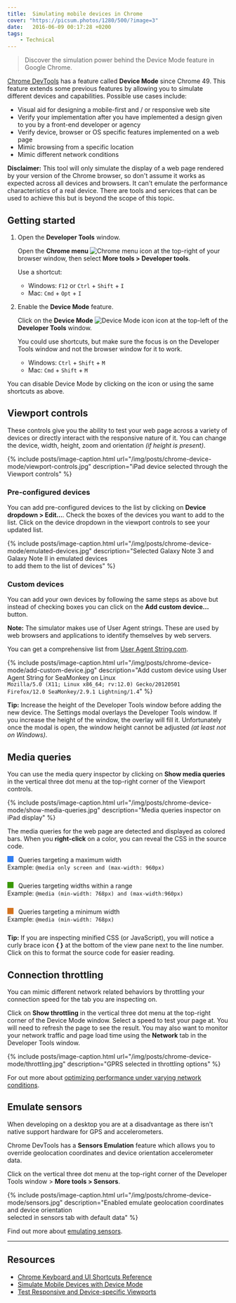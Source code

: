 ```yaml
---
title:  Simulating mobile devices in Chrome
cover: "https://picsum.photos/1280/500/?image=3"
date:   2016-06-09 00:17:28 +0200
tags: 
    - Technical
---
```


> Discover the simulation power behind the Device Mode feature in Google Chrome.

[Chrome DevTools](https://developers.google.com/web/tools/chrome-devtools)
has a feature called **Device Mode** since Chrome 49.
This feature extends some previous features by allowing you to simulate
different devices and capabilities. Possible use cases include:

* Visual aid for designing a mobile-first and / or responsive web site
* Verify your implementation after you have implemented a design given to
  you by a front-end developer or agency
* Verify device, browser or OS specific features implemented on a web page
* Mimic browsing from a specific location
* Mimic different network conditions

**Disclaimer:** This tool will only simulate the display of a web page
rendered by your version of the Chrome browser, so don't assume it works as expected
across all devices and browsers. It can't emulate the performance
characteristics of a real device. There are tools and services that can be
used to achieve this but is beyond the scope of this topic.

## Getting started

1. Open the **Developer Tools** window.

   Open the **Chrome menu**
   ![Chrome menu icon](/img/posts/chrome/icon-chrome-menu.png "Chrome menu icon")
   at the top-right of your browser window, then select
   **More tools > Developer tools**.

   Use a shortcut:

    * Windows: `F12` or `Ctrl` + `Shift` + `I`
    * Mac: `Cmd` + `Opt` + `I`

2. Enable the **Device Mode** feature.

   Click on the **Device Mode**
   ![Device Mode icon](/img/posts/chrome/icon-device-mode.png "Device Mode icon")
   icon at the top-left of the **Developer Tools** window.

   You could use shortcuts, but make sure the focus is on the Developer Tools
   window and not the browser window for it to work.

     * Windows: `Ctrl` + `Shift` + `M`
     * Mac: `Cmd` + `Shift` + `M`

You can disable Device Mode by clicking on the icon or using the same
shortcuts as above.

## Viewport controls
These controls give you the ability to test your web page across a variety of
devices or directly interact with the responsive nature of it. You can change
the device, width, height, zoom and orientation *(if height is present)*.

{% include posts/image-caption.html
     url="/img/posts/chrome-device-mode/viewport-controls.jpg"
     description="iPad device selected through the Viewport controls"
%}

### Pre-configured devices
You can add pre-configured devices to the list by clicking on
**Device dropdown > Edit...**. Check the boxes of the devices you want to add
to the list. Click on the device dropdown in the viewport controls to see your
updated list.

{% include posts/image-caption.html
     url="/img/posts/chrome-device-mode/emulated-devices.jpg"
     description="Selected Galaxy Note 3 and Galaxy Note II in emulated devices<br/>
       to add them to the list of devices"
%}

### Custom devices
You can add your own devices by following the same steps as above but instead of
checking boxes you can click on the **Add custom device...** button.

**Note:** The simulator makes use of User Agent strings. These are used by
web browsers and applications to identify themselves by web servers.

You can get a comprehensive list from
[User Agent String.com](http://www.useragentstring.com/).

{% include posts/image-caption.html
     url="/img/posts/chrome-device-mode/add-custom-device.jpg"
     description="Add custom device using User Agent String for SeaMonkey on Linux<br/>
       <code>Mozilla/5.0 (X11; Linux x86_64; rv:12.0) Gecko/20120501 Firefox/12.0 SeaMonkey/2.9.1 Lightning/1.4</code>"
%}

**Tip:** Increase the height of the Developer Tools window before adding the new device.
The Settings modal overlays the Developer Tools window. If you increase
the height of the window, the overlay will fill it. Unfortunately once the
modal is open, the window height cannot be adjusted *(at least not on Windows)*.

## Media queries
You can use the media query inspector by clicking on **Show media queries** in
the vertical three dot menu at the top-right corner of the Viewport controls.

{% include posts/image-caption.html
     url="/img/posts/chrome-device-mode/show-media-queries.jpg"
     description="Media queries inspector on iPad display"
%}

The media queries for the web page are detected and displayed as colored bars.
When you **right-click** on a color, you can reveal the CSS in the source code.

<div style="margin-bottom: 25px;">
  <span style="width: 1em; height: 1em; background-color: #327ff2; display: inline-block; margin-right: 0.5em;"></span>
  Queries targeting a maximum width<br/>
  Example: <code>@media only screen and (max-width: 960px)</code>
</div>
<div style="margin-bottom: 25px;">
  <span style="width: 1em; height: 1em; background-color: #3b9903; display: inline-block; margin-right: 0.5em;"></span>
  Queries targeting widths within a range<br/>
  Example: <code>@media (min-width: 768px) and (max-width:960px)</code>
</div>
<div style="margin-bottom: 25px;">
  <span style="width: 1em; height: 1em; background-color: #d4731f; display: inline-block; margin-right: 0.5em;"></span>
  Queries targeting a minimum width<br/>
  Example: <code>@media (min-width: 768px)</code>
</div>

**Tip:** If you are inspecting minified CSS (or JavaScript), you will notice
a curly brace icon **{ }** at the bottom of the view pane next to the line number.
Click on this to format the source code for easier reading.

## Connection throttling
You can mimic different network related behaviors by throttling your connection
speed for the tab you are inspecting on.

Click on **Show throttling** in the vertical three dot menu at the top-right
corner of the Device Mode window. Select a speed to test your page at. You
will need to refresh the page to see the result. You may also want to monitor
your network traffic and page load time using the **Network** tab in the
Developer Tools window.

{% include posts/image-caption.html
     url="/img/posts/chrome-device-mode/throttling.jpg"
     description="GPRS selected in throttling options"
%}

For out more about
[optimizing performance under varying network conditions](https://developers.google.com/web/tools/chrome-devtools/profile/network-performance/network-conditions).

## Emulate sensors
When developing on a desktop you are at a disadvantage as there isn't native
support hardware for GPS and accelerometers.

Chrome DevTools has a **Sensors Emulation** feature which allows you to
override geolocation coordinates and device orientation accelerometer data.

Click on the vertical three dot menu at the top-right corner of the Developer Tools
window > **More tools > Sensors**.

{% include posts/image-caption.html
     url="/img/posts/chrome-device-mode/sensors.jpg"
     description="Enabled emulate geolocation coordinates and device orientation<br/>
       selected in sensors tab with default data"
%}

Find out more about [emulating sensors](https://developers.google.com/web/tools/chrome-devtools/iterate/device-mode/device-input-and-sensors).

---

## Resources

* [Chrome Keyboard and UI Shortcuts Reference](https://developers.google.com/web/tools/chrome-devtools/iterate/inspect-styles/shortcuts)
* [Simulate Mobile Devices with Device Mode](https://developers.google.com/web/tools/chrome-devtools/iterate/device-mode/)
* [Test Responsive and Device-specific Viewports](https://developers.google.com/web/tools/chrome-devtools/iterate/device-mode/emulate-mobile-viewports)
